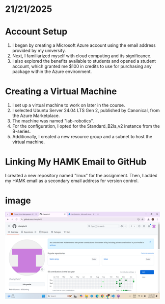 # 21/21/2025
# Account Setup
1. I began by creating a Microsoft Azure account using the email address provided by my university.
2. Next, I familiarized myself with cloud computing and its significance.
3. I also explored the benefits available to students and opened a student account, which granted me $100 in credits to use for purchasing any package within the Azure environment.
# Creating a Virtual Machine
1. I set up a virtual machine to work on later in the course.
2. I selected Ubuntu Server 24.04 LTS Gen 2, published by Canonical, from the Azure Marketplace.
3. The machine was named "lab-robotics".
4. For the configuration, I opted for the Standard_B2ls_v2 instance from the B-series.
5. Additionally, I created a new resource group and a subnet to host the virtual machine.
# Linking My HAMK Email to GitHub
I created a new repository named "linux" for the assignment.
Then, I added my HAMK email as a secondary email address for version control.
# image
![image 1](image/Screenshot%20(159).png)